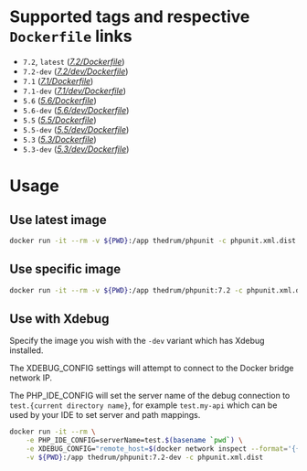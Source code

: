 # Supported tags and respective `Dockerfile` links
 - `7.2`, `latest` (*[7.2/Dockerfile](https://github.com/thedrum-developers/docker-phpunit/blob/master/7.2/Dockerfile)*)
 - `7.2-dev` (*[7.2/dev/Dockerfile](https://github.com/thedrum-developers/docker-phpunit/blob/master/7.2/dev/Dockerfile)*)
 - `7.1` (*[7.1/Dockerfile](https://github.com/thedrum-developers/docker-phpunit/blob/master/7.1/Dockerfile)*)
 - `7.1-dev` (*[7.1/dev/Dockerfile](https://github.com/thedrum-developers/docker-phpunit/blob/master/7.1/dev/Dockerfile)*)
 - `5.6` (*[5.6/Dockerfile](https://github.com/thedrum-developers/docker-phpunit/blob/master/5.6/Dockerfile)*)
 - `5.6-dev` (*[5.6/dev/Dockerfile](https://github.com/thedrum-developers/docker-phpunit/blob/master/5.6/dev/Dockerfile)*)
 - `5.5` (*[5.5/Dockerfile](https://github.com/thedrum-developers/docker-phpunit/blob/master/5.5/Dockerfile)*)
 - `5.5-dev` (*[5.5/dev/Dockerfile](https://github.com/thedrum-developers/docker-phpunit/blob/master/5.5/dev/Dockerfile)*)
 - `5.3` (*[5.3/Dockerfile](https://github.com/thedrum-developers/docker-phpunit/blob/master/5.3/Dockerfile)*)
 - `5.3-dev` (*[5.3/dev/Dockerfile](https://github.com/thedrum-developers/docker-phpunit/blob/master/5.3/dev/Dockerfile)*)

# Usage

## Use latest image
```bash
docker run -it --rm -v ${PWD}:/app thedrum/phpunit -c phpunit.xml.dist
```

## Use specific image
```bash
docker run -it --rm -v ${PWD}:/app thedrum/phpunit:7.2 -c phpunit.xml.dist
```

## Use with Xdebug

Specify the image you wish with the `-dev` variant which has Xdebug installed.

The XDEBUG_CONFIG settings will attempt to connect to the Docker bridge network IP.

The PHP_IDE_CONFIG will set the server name of the debug connection to `test.{current directory name}`, for example `test.my-api` which can be used by your IDE to set server
and path mappings.

```bash
docker run -it --rm \
    -e PHP_IDE_CONFIG=serverName=test.$(basename `pwd`) \
    -e XDEBUG_CONFIG="remote_host=$(docker network inspect --format='{{(index (index .IPAM.Config) 0).Gateway}}' bridge) remote_enable=1" \
    -v ${PWD}:/app thedrum/phpunit:7.2-dev -c phpunit.xml.dist
```
